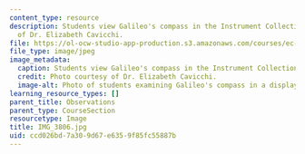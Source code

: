 ```yaml
---
content_type: resource
description: Students view Galileo's compass in the Instrument Collection. Photo courtesy
  of Dr. Elizabeth Cavicchi.
file: https://ol-ocw-studio-app-production.s3.amazonaws.com/courses/ec-050-recreate-experiments-from-history-inform-the-future-from-the-past-galileo-january-iap-2010/ccd026bd7a309d67e6359f85fc55887b_IMG_3806.jpg
file_type: image/jpeg
image_metadata:
  caption: Students view Galileo's compass in the Instrument Collection.
  credit: Photo courtesy of Dr. Elizabeth Cavicchi.
  image-alt: Photo of students examining Galileo's compass in a display.
learning_resource_types: []
parent_title: Observations
parent_type: CourseSection
resourcetype: Image
title: IMG_3806.jpg
uid: ccd026bd-7a30-9d67-e635-9f85fc55887b
---
```

